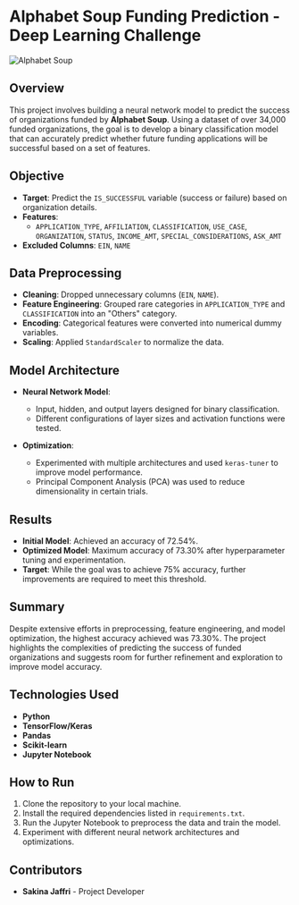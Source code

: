 # Alphabet Soup Funding Prediction - Deep Learning Challenge

![Alphabet Soup](https://github.com/SakinaJaffri/Deep-Learning-Challenge/assets/146900226/24f16ba7-d679-4d6a-815d-928ceef04670)

## Overview

This project involves building a neural network model to predict the success of organizations funded by **Alphabet Soup**. Using a dataset of over 34,000 funded organizations, the goal is to develop a binary classification model that can accurately predict whether future funding applications will be successful based on a set of features.

## Objective

- **Target**: Predict the `IS_SUCCESSFUL` variable (success or failure) based on organization details.
- **Features**: 
  - `APPLICATION_TYPE`, `AFFILIATION`, `CLASSIFICATION`, `USE_CASE`, `ORGANIZATION`, `STATUS`, `INCOME_AMT`, `SPECIAL_CONSIDERATIONS`, `ASK_AMT`
- **Excluded Columns**: `EIN`, `NAME`

## Data Preprocessing

- **Cleaning**: Dropped unnecessary columns (`EIN`, `NAME`).
- **Feature Engineering**: Grouped rare categories in `APPLICATION_TYPE` and `CLASSIFICATION` into an "Others" category.
- **Encoding**: Categorical features were converted into numerical dummy variables.
- **Scaling**: Applied `StandardScaler` to normalize the data.

## Model Architecture

- **Neural Network Model**: 
  - Input, hidden, and output layers designed for binary classification.
  - Different configurations of layer sizes and activation functions were tested.
  
- **Optimization**:
  - Experimented with multiple architectures and used `keras-tuner` to improve model performance.
  - Principal Component Analysis (PCA) was used to reduce dimensionality in certain trials.

## Results

- **Initial Model**: Achieved an accuracy of 72.54%.
- **Optimized Model**: Maximum accuracy of 73.30% after hyperparameter tuning and experimentation.
- **Target**: While the goal was to achieve 75% accuracy, further improvements are required to meet this threshold.

## Summary

Despite extensive efforts in preprocessing, feature engineering, and model optimization, the highest accuracy achieved was 73.30%. The project highlights the complexities of predicting the success of funded organizations and suggests room for further refinement and exploration to improve model accuracy.

## Technologies Used

- **Python**
- **TensorFlow/Keras**
- **Pandas**
- **Scikit-learn**
- **Jupyter Notebook**

## How to Run

1. Clone the repository to your local machine.
2. Install the required dependencies listed in `requirements.txt`.
3. Run the Jupyter Notebook to preprocess the data and train the model.
4. Experiment with different neural network architectures and optimizations.

## Contributors

- **Sakina Jaffri** - Project Developer
